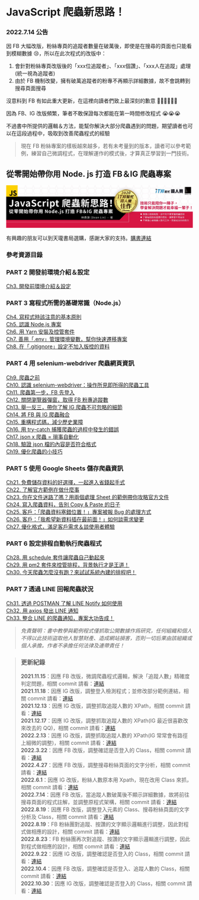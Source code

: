 # JavaScript 爬蟲新思路！

### 2022.7.14 公告

因 FB 大幅改版，粉絲專頁的追蹤者數量在破萬後，即使是在搜尋的頁面也只能看到模糊數據 😢，所以在此次程式的改版中：  

1. 會針對粉絲專頁改版後的「xxx位追蹤者」、「xxx個讚」、「xxx人在追蹤」處理(統一視為追蹤者)  
2. 由於 FB 機制改變，擁有破萬追蹤者的粉專不再顯示詳細數據，故不會跳轉到搜尋頁面搜尋  

沒意料到 FB 有如此重大更新，在這裡向讀者們致上最深刻的歉意 🙇🏻🙇🏻🙇🏻  

因為 FB、IG 改版頻繁，筆者不敢保證每次都能在第一時間修改程式 😭😭😭  

不過書中所提供的邏輯＆方法，能幫你解決大部分爬蟲遇到的問題，期望讀者也可以在這段過程中，吸取到改善爬蟲程式的經驗   

> 現在 FB 粉絲專案的樣板越來越多，若有未考量到的版本，讀者可以參考範例，練習自己微調程式，在理解運作的模式後，才算真正學習到一門技術。

## 從零開始帶你用 Node. js 打造 FB＆IG 爬蟲專案

![image](./img/bar.jpeg)

有興趣的朋友可以到天瓏書局選購，感謝大家的支持。[購書連結](https://www.tenlong.com.tw/products/9789864348008)

### 參考資源目錄

### PART 2 開發前環境介紹＆設定

[Ch3. 開發前環境介紹＆設定](/ch3)

### PART 3 寫程式所需的基礎常識（Node.js）

[Ch4. 寫程式時該注意的基本原則](/ch4)  
[Ch5. 認識 Node.js 專案](/ch5)  
[Ch6. 用 Yarn 安裝及控管套件](/ch6)  
[Ch7. 善用「.env」管理環境變數，幫你快速遷移專案](/ch7)  
[Ch8. 在「.gitignore」設定不加入版控的資料](/ch8)

### PART 4 用 selenium-webdriver 爬蟲網頁資訊

[Ch9. 爬蟲之前](/ch9)  
[Ch10. 認識 selenium-webdriver：操作所見即所得的爬蟲工具](/ch10)  
[Ch11. 爬蟲第一步，FB 先登入](/ch11)  
[Ch12. 關閉瀏覽器彈窗，取得 FB 粉專追蹤數](/ch12)  
[Ch13. 舉一反三，帶你了解 IG 爬蟲不可忽略的細節](/ch13)  
[Ch14. 將 FB 與 IG 爬蟲融合](/ch14)  
[Ch15. 重構程式碼，減少歷史業障](/ch15)  
[Ch16. 用 try-catch 捕獲爬蟲的過程中發生的錯誤](/ch16)  
[Ch17. json x 爬蟲 = 瑣事自動化](/ch17)  
[Ch18. 驗證 json 檔的內容是否符合格式](/ch18)  
[Ch19. 優化爬蟲的小技巧](/ch19)

### PART 5 使用 Google Sheets 儲存爬蟲資訊

[Ch21. 免費儲存資料的好選擇，一起進入省錢起手式](/ch21)  
[Ch22. 了解官方範例在做什麼事](/ch22)  
[Ch23. 你在文件迷路了嗎？用兩個處理 Sheet 的範例帶你攻略官方文件](/ch23)  
[Ch24. 寫入爬蟲資料，告別 Copy & Paste 的日子](/ch24)  
[Ch25. 客戶：「爬蟲資料塞錯位置！」專案被報 Bug 的處理方式](/ch25)  
[Ch26. 客戶：「我希望新資料插在最前面！」如何談需求變更](/ch26)  
[Ch27. 優化格式，滿足客戶需求＆談使用者體驗](/ch27)

### PART 6 設定排程自動執行爬蟲程式

[Ch28. 用 schedule 套件讓爬蟲自己動起來](/ch28)  
[Ch29. 用 pm2 套件來控管排程，背景執行才是王道！](/ch29)  
[Ch30. 今天爬蟲怎麼沒有跑？來試試系統內建的排程吧！](/ch30)

### PART 7 透過 LINE 回報爬蟲狀況

[Ch31. 透過 POSTMAN 了解 LINE Notify 如何使用](/ch31)  
[Ch32. 用 axios 發出 LINE 通知](/ch32)  
[Ch33. 整合 LINE 的爬蟲通知，專案大功告成！](/ch33)

> _免責聲明：書中教學與範例程式僅抓取公開數據作爲研究，任何組織和個人不得以此技術盜取他人智慧財產、造成網站損害，否則一切后果由該組織或個人承擔。作者不承擔任何法律及連帶責任！_

> ### 更新紀錄
>
> **2021.11.15**：因應 FB 改版，微調爬蟲程式邏輯，解決「追蹤人數」精確度判定問題，相關 commit 請看：[連結](https://github.com/dean9703111/social_crawler/commit/6de0cc0d598c8b4cf8d2d7db5a4f7a6fcd579677)  
> **2021.11.18**：因應 IG 改版，調整登入檢測程式；並修改部分範例連結，相關 commit 請看：[連結](https://github.com/dean9703111/social_crawler/commit/fe7118dceb474150a93320d7db82b7edcbdd5b87)  
> **2021.12.13**：因應 IG 改版，調整抓取追蹤人數的 XPath，相關 commit 請看：[連結](https://github.com/dean9703111/social_crawler/commit/854245776e6631f27fd8957be8df891791d6d3c0)  
> **2021.12.17**：因應 IG 改版，調整抓取追蹤人數的 XPath(IG 最近很喜歡改來改去的 QQ)，相關 commit 請看：[連結](https://github.com/dean9703111/social_crawler/commit/7836528ae38606af2edb05bfc1fec101f705e127)  
> **2022.2.13**：因應 IG 改版，調整抓取追蹤人數的 XPath(IG 常常會有路徑上細微的調整)，相關 commit 請看：[連結](https://github.com/dean9703111/social_crawler/commit/1736b56e3a3fb341c6f3d37b8b88b801c545d8da)  
> **2022.3.22**：因應 FB 改版，調整確認是否登入的 Class，相關 commit 請看：[連結](https://github.com/dean9703111/social_crawler/commit/0583009d8aa24613e7a409d7ba51daeab11f7968)  
> **2022.4.27**：因應 FB 改版，調整搜尋粉絲頁面的文字分析，相關 commit 請看：[連結](https://github.com/dean9703111/social_crawler/commit/199ec02b328a8731e400bc18baded1270ab45965)  
> **2022.6.1**：因應 IG 改版，粉絲人數原本用 Xpath，現在改用 Class 來抓，相關 commit 請看：[連結](https://github.com/dean9703111/social_crawler/commit/630a00b6f1b1a2cdb5f9fb46ad30aaf36ea5f1c6)  
> **2022.7.14**：因應 FB 改版，當追蹤人數破萬後不顯示詳細數據，故將前往搜尋頁面的程式註解，並調整原程式架構，相關 commit 請看：[連結](https://github.com/dean9703111/social_crawler/commit/5f0ddfb58102958c9b918ad77feb9cc81af50310)  
> **2022.8.19**：因應 FB 改版，調整登入元素的 Class、搜尋粉絲頁面的文字分析及 Class，相關 commit 請看：[連結](https://github.com/dean9703111/social_crawler/commit/57adff57888cd934b54f94a0cbf1981bf2bb32f6)  
> **2022.8.19**：FB 粉絲團對追蹤、按讚的文字顯示邏輯進行調整，因此對程式做相應的設計，相關 commit 請看：[連結](https://github.com/dean9703111/social_crawler/commit/523d35ec22ef0b98c19f1224495a8ddd8481628d)  
> **2022.8.23**：FB 粉絲團再次對追蹤、按讚的文字顯示邏輯進行調整，因此對程式做相應的設計，相關 commit 請看：[連結](https://github.com/dean9703111/social_crawler/commit/2971463a8818c4e1591312772810d4bc6a471846)  
> **2022.9.22**：因應 IG 改版，調整確認是否登入的 Class，相關 commit 請看：[連結](https://github.com/dean9703111/social_crawler/commit/34a962506fc2a5d24d95fbbe7b410d8280d5c498)  
> **2022.10.4**：因應 FB 改版，調整確認是否登入、追蹤人數的 Class，相關 commit 請看：[連結](https://github.com/dean9703111/social_crawler/commit/16e29f39c87bb27d13a9c588ca0e84ff71f3fb02)  
> **2022.10.30**：因應 IG 改版，調整確認是否登入的 Class，相關 commit 請看：[連結](https://github.com/dean9703111/social_crawler/commit/34a962506fc2a5d24d95fbbe7b410d8280d5c498)  